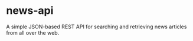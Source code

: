 # news-api
A simple JSON-based REST API for searching and retrieving news articles from all over the web.
